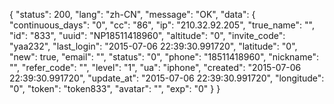 {
	"status": 200,
	"lang": "zh-CN",
	"message": "OK",
	"data": {
		"continuous_days": "0",
		"cc": "86",
		"ip": "210.32.92.205",
		"true_name": "",
		"id": "833",
		"uuid": "NP18511418960",
		"altitude": "0",
		"invite_code": "yaa232",
		"last_login": "2015-07-06 22:39:30.991720",
		"latitude": "0",
		"new": true,
		"email": "",
		"status": "0",
		"phone": "18511418960",
		"nickname": "",
		"refer_code": "",
		"level": "1",
		"ua": "iphone",
		"created": "2015-07-06 22:39:30.991720",
		"update_at": "2015-07-06 22:39:30.991720",
		"longitude": "0",
		"token": "token833",
		"avatar": "",
		"exp": "0"
	}
}